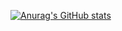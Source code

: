 [![Anurag's GitHub stats](https://github-readme-stats.vercel.app/api?username=faustocristiano)](https://github.com/anuraghazra/github-readme-stats)
